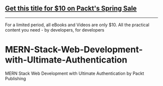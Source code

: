 ## [Get this title for $10 on Packt's Spring Sale](https://www.packt.com/V15951?utm_source=github&utm_medium=packt-github-repo&utm_campaign=spring_10_dollar_2022)
-----
For a limited period, all eBooks and Videos are only $10. All the practical content you need \- by developers, for developers

# MERN-Stack-Web-Development-with-Ultimate-Authentication
MERN Stack Web Development with Ultimate Authentication by Packt Publishing
